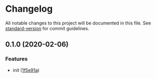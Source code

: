 # Changelog

All notable changes to this project will be documented in this file. See [standard-version](https://github.com/conventional-changelog/standard-version) for commit guidelines.

## 0.1.0 (2020-02-06)


### Features

* init ([1f5e91a](https://github.com/36node/gov-migration-sdk-js/commit/1f5e91a))
